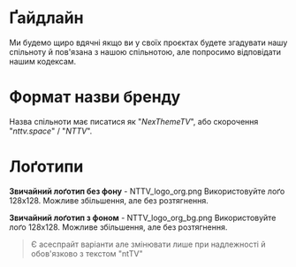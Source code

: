 # Ґайдлайн
Ми будемо щиро вдячні якщо ви у своїх проєктах будете згадувати нашу спільноту й пов'язана з нашою спільнотою, але попросимо відповідати нашим кодексам.

#  Формат назви бренду
Назва спільноти має писатися як "*NexThemeTV*", або скорочення "*nttv.space*" / "*NTTV*".

# Лоґотипи
**Звичайний лоґотип без фону** -  NTTV_logo_org.png
Використовуйте лоґо 128x128. Можливе збільшення, але без розтягнення.

**Звичайний лоґотип з фоном** -  NTTV_logo_org_bg.png
Використовуйте лоґо 128x128. Можливе збільшення, але без розтягнення.

> Є асеспрайт варіанти але змінювати лише при надлежності й обов'язково з текстом "ntTV"
